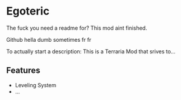 # Egoteric
The fuck you need a readme for? This mod aint finished.

Github hella dumb sometimes fr fr


To actually start a description:
This is a Terraria Mod that srives to...
## Features
 - Leveling System
 - ...
